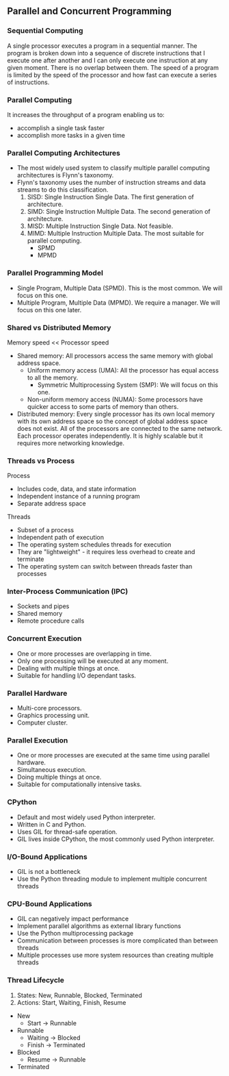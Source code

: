 ## Parallel and Concurrent Programming

### Sequential Computing

A single processor executes a program in a sequential manner. The program is broken down into a sequence of discrete instructions that I execute one after another and I can only execute one instruction at any given moment. There is no overlap between them. The speed of a program is limited by the speed of the processor and how fast can execute a series of instructions.

### Parallel Computing

It increases the throughput of a program enabling us to:

* accomplish a single task faster
* accomplish more tasks in a given time

### Parallel Computing Architectures

* The most widely used system to classify multiple parallel computing architectures is Flynn's taxonomy.
* Flynn's taxonomy uses the number of instruction streams and data streams to do this classification.
    1. SISD: Single Instruction Single Data. The first generation of architecture.
    2. SIMD: Single Instruction Multiple Data. The second generation of architecture.
    3. MISD: Multiple Instruction Single Data. Not feasible.
    4. MIMD: Multiple Instruction Multiple Data. The most suitable for parallel computing.
        * SPMD
        * MPMD

### Parallel Programming Model

* Single Program, Multiple Data (SPMD). This is the most common. We will focus on this one.
* Multiple Program, Multiple Data (MPMD). We require a manager. We will focus on this one later.

### Shared vs Distributed Memory

Memory speed << Processor speed

* Shared memory: All processors access the same memory with global address space.
    * Uniform memory access (UMA): All the processor has equal access to all the memory.
        * Symmetric Multiprocessing System (SMP): We will focus on this one.
    * Non-uniform memory access (NUMA): Some processors have quicker access to some parts of memory than others.
* Distributed memory: Every single processor has its own local memory with its own address space so the concept of global address space does not exist. All of the processors are connected to the same network. Each processor operates independently. It is highly scalable but it requires more networking knowledge.

### Threads vs Process

Process

* Includes code, data, and state information
* Independent instance of a running program
* Separate address space

Threads

* Subset of a process
* Independent path of execution
* The operating system schedules threads for execution
* They are "lightweight" - it requires less overhead to create and terminate
* The operating system can switch between threads faster than processes

### Inter-Process Communication (IPC)

* Sockets and pipes
* Shared memory
* Remote procedure calls

### Concurrent Execution

* One or more processes are overlapping in time.
* Only one processing will be executed at any moment.
* Dealing with multiple things at once.
* Suitable for handling I/O dependant tasks.

### Parallel Hardware

* Multi-core processors.
* Graphics processing unit.
* Computer cluster.

### Parallel Execution

* One or more processes are executed at the same time using parallel hardware.
* Simultaneous execution.
* Doing multiple things at once.
* Suitable for computationally intensive tasks.

### CPython

* Default and most widely used Python interpreter.
* Written in C and Python.
* Uses GIL for thread-safe operation.
* GIL lives inside CPython, the most commonly used Python interpreter.

### I/O-Bound Applications

* GIL is not a bottleneck
* Use the Python threading module to implement multiple concurrent threads

### CPU-Bound Applications

* GIL can negatively impact performance
* Implement parallel algorithms as external library functions
* Use the Python multiprocessing package
* Communication between processes is more complicated than between threads
* Multiple processes use more system resources than creating multiple threads

### Thread Lifecycle

1. States: New, Runnable, Blocked, Terminated
2. Actions: Start, Waiting, Finish, Resume

* New
    * Start -> Runnable
* Runnable
    * Waiting -> Blocked
    * Finish -> Terminated
* Blocked
    * Resume -> Runnable
* Terminated
